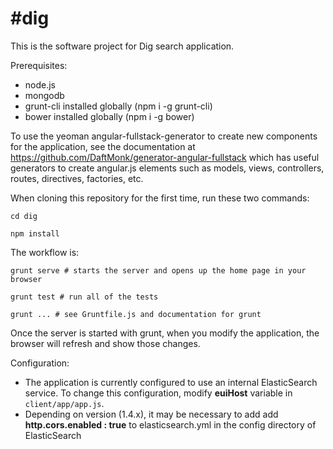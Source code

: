 #dig
=========

This is the software project for Dig search application.

Prerequisites:
- node.js
- mongodb
- grunt-cli installed globally (npm i -g grunt-cli)
- bower installed globally (npm i -g bower)

To use the yeoman angular-fullstack-generator to create new components for
the application, see the documentation at 
https://github.com/DaftMonk/generator-angular-fullstack which has useful generators to
create angular.js elements such as models, views, controllers, routes, 
directives, factories, etc.

When cloning this repository for the first time, run these two commands:

  `cd dig`
  
  `npm install`

The workflow is:
  
  `grunt serve # starts the server and opens up the home page in your browser`

  `grunt test # run all of the tests`

  `grunt ... # see Gruntfile.js and documentation for grunt`

Once the server is started with grunt, when you modify the
application, the browser will refresh and show those changes.



Configuration:
- The application is currently configured to use an internal ElasticSearch service.  To change this configuration, modify **euiHost** variable in `client/app/app.js`.
- Depending on version (1.4.x), it may be necessary to add add **http.cors.enabled : true** to elasticsearch.yml in the config directory of ElasticSearch
